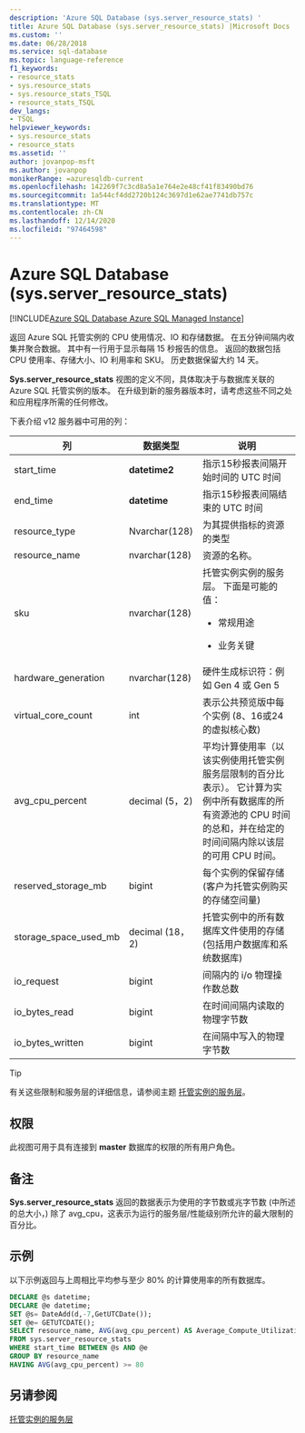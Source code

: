 ```yaml
---
description: 'Azure SQL Database (sys.server_resource_stats) '
title: Azure SQL Database (sys.server_resource_stats) |Microsoft Docs
ms.custom: ''
ms.date: 06/28/2018
ms.service: sql-database
ms.topic: language-reference
f1_keywords:
- resource_stats
- sys.resource_stats
- sys.resource_stats_TSQL
- resource_stats_TSQL
dev_langs:
- TSQL
helpviewer_keywords:
- sys.resource_stats
- resource_stats
ms.assetid: ''
author: jovanpop-msft
ms.author: jovanpop
monikerRange: =azuresqldb-current
ms.openlocfilehash: 142269f7c3cd8a5a1e764e2e48cf41f83490bd76
ms.sourcegitcommit: 1a544cf4dd2720b124c3697d1e62ae7741db757c
ms.translationtype: MT
ms.contentlocale: zh-CN
ms.lasthandoff: 12/14/2020
ms.locfileid: "97464598"
---
```

# <a name="sysserver_resource_stats-azure-sql-database"></a>Azure SQL Database (sys.server_resource_stats) 
[!INCLUDE[Azure SQL Database Azure SQL Managed Instance](../../includes/applies-to-version/asdb-asdbmi.md)]

返回 Azure SQL 托管实例的 CPU 使用情况、IO 和存储数据。 在五分钟间隔内收集并聚合数据。 其中有一行用于显示每隔 15 秒报告的信息。 返回的数据包括 CPU 使用率、存储大小、IO 利用率和 SKU。 历史数据保留大约 14 天。

**Sys.server_resource_stats** 视图的定义不同，具体取决于与数据库关联的 Azure SQL 托管实例的版本。 在升级到新的服务器版本时，请考虑这些不同之处和应用程序所需的任何修改。
 
  
 下表介绍 v12 服务器中可用的列：  
  
|列|数据类型|说明|  
|----------------------------|---------------|-----------------|  
|start_time|**datetime2**|指示15秒报表间隔开始时间的 UTC 时间|  
|end_time|**datetime**|指示15秒报表间隔结束的 UTC 时间|
|resource_type|Nvarchar(128)|为其提供指标的资源的类型|
|resource_name|nvarchar(128)|资源的名称。|
|sku|nvarchar(128)|托管实例实例的服务层。 下面是可能的值： <br><ul><li>常规用途</li></ul><ul><li>业务关键</li></ul>|
|hardware_generation|nvarchar(128)|硬件生成标识符：例如 Gen 4 或 Gen 5|
|virtual_core_count|int|表示公共预览版中每个实例 (8、16或24的虚拟核心数) |
|avg_cpu_percent|decimal (5，2) |平均计算使用率（以该实例使用托管实例服务层限制的百分比表示）。 它计算为实例中所有数据库的所有资源池的 CPU 时间的总和，并在给定的时间间隔内除以该层的可用 CPU 时间。|
|reserved_storage_mb|bigint|每个实例的保留存储 (客户为托管实例购买的存储空间量) |
|storage_space_used_mb|decimal (18，2) |托管实例中的所有数据库文件使用的存储 (包括用户数据库和系统数据库) |
|io_request|bigint|间隔内的 i/o 物理操作数总数|
|io_bytes_read|bigint|在时间间隔内读取的物理字节数|
|io_bytes_written|bigint|在间隔中写入的物理字节数|

 
> [!TIP]  
>  有关这些限制和服务层的详细信息，请参阅主题 [托管实例的服务层](/azure/sql-database/sql-database-managed-instance#managed-instance-service-tiers)。  
    
## <a name="permissions"></a>权限  
 此视图可用于具有连接到 **master** 数据库的权限的所有用户角色。  
  
## <a name="remarks"></a>备注  
 **Sys.server_resource_stats** 返回的数据表示为使用的字节数或兆字节数 (中所述的总大小，) 除了 avg_cpu，这表示为运行的服务层/性能级别所允许的最大限制的百分比。  
 
## <a name="examples"></a>示例  
 以下示例返回与上周相比平均参与至少 80% 的计算使用率的所有数据库。  
  
```sql  
DECLARE @s datetime;  
DECLARE @e datetime;  
SET @s= DateAdd(d,-7,GetUTCDate());  
SET @e= GETUTCDATE();  
SELECT resource_name, AVG(avg_cpu_percent) AS Average_Compute_Utilization   
FROM sys.server_resource_stats   
WHERE start_time BETWEEN @s AND @e  
GROUP BY resource_name  
HAVING AVG(avg_cpu_percent) >= 80  
```  
    
## <a name="see-also"></a>另请参阅  
 [托管实例的服务层](/azure/sql-database/sql-database-managed-instance#managed-instance-service-tiers)
